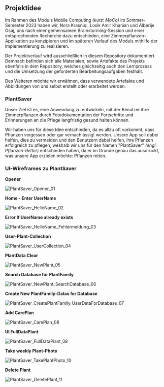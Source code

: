 ## Projektidee

Im Rahmen des Moduls Mobile Computing _(kurz: MoCo)_ im Sommer-Semester 2023 haben wir, Nora Krasniqi, Losik Amir Khanian und Alberije Osaj, uns nach einer gemeinsamen Brainstorming-Session und einer entsprechenden Recherche dazu entschieden, eine Zimmerpflanzen-Applikation zu konzipieren und im späteren Verlauf des Moduls mithilfe der Implementierung zu realisieren. 

Der Projektverlauf wird ausschließlich in diesem Repository dokumentiert. Demnach befinden sich alle Materialen, sowie Artefakte des Projekts ebenfalls in dem Repository, welches gleichzeitig auch den Lernprozess und die Umsetzung der geforderten Bearbeitungsaufgaben festhält.

Des Weiteren möchte wir erwähnen, dass verwendete Artefakte und Abbildungen von uns selbst erstellt oder erarbeitet werden. 

### PlantSaver

Unser Ziel ist es, eine Anwendung zu entwickeln, mit der Benutzer ihre Zimmerpflanzen durch Fotodokumentation der Fortschritte und Erinnerungen an die Pflege langfristig gesund halten können. 

Wir haben uns für diese Idee entschieden, da es allzu oft vorkommt, dass Pflanzen vergessen oder gar vernachlässigt werden. Unsere App soll dabei helfen, dies zu vermeiden und den Benutzern dabei helfen, ihre Pflanzen erfolgreich zu pflegen, weshalb wir uns für den Namen "PlantSaver" _(engl. Pflanzen-Retter)_ entschieden haben, da er im Grunde genau das ausdrückt, was unsere App erzielen möchte: Pflanzen retten. 

### UI-Wireframes zu PlantSaver

**Opener**

![PlantSaver_Opener_01](https://github.com/alberije/Krasniqi_Osaj_AmirKhanian_MoCo_SoSe23/assets/92301157/4cbba11b-ba09-48f8-b520-a9d2cf90bf9e)

**Home - Enter UserName**

![PlantSaver_HelloName_02](https://github.com/alberije/Krasniqi_Osaj_AmirKhanian_MoCo_SoSe23/assets/92301157/9901fd1f-648d-4164-8763-0b9003a22c1e)

**Error If UserName already exists**

![PlantSaver_HelloName_Fehlermeldung_03](https://github.com/alberije/Krasniqi_Osaj_AmirKhanian_MoCo_SoSe23/assets/92301157/b98023ae-7218-425b-8c6d-a68dc01a44de)

**User-Plant-Collection**

![PlantSaver_UserCollection_04](https://github.com/alberije/Krasniqi_Osaj_AmirKhanian_MoCo_SoSe23/assets/92301157/81e7b34d-33b7-4934-be18-6b6aecd9af95)

**PlantData Clear**

![PlantSaver_NewPlant_05](https://github.com/alberije/Krasniqi_Osaj_AmirKhanian_MoCo_SoSe23/assets/92301157/95865111-116a-4d18-a835-60e4a32e4320)

**Search Database for PlantFamily**

![PlantSaver_NewPlant_SearchDatabase_06](https://github.com/alberije/Krasniqi_Osaj_AmirKhanian_MoCo_SoSe23/assets/92301157/4c11fa9c-08ae-4e86-8648-899d13099912)

**Create New PlantFamily-Datas for Database**

![PlantSaver_CreatePlantFamily_UserDataForDatabase_07](https://github.com/alberije/Krasniqi_Osaj_AmirKhanian_MoCo_SoSe23/assets/92301157/0a331ed5-a0c3-4518-9ad0-1e0096cb4395)

**Add CarePlan**

![PlantSaver_CarePlan_08](https://github.com/alberije/Krasniqi_Osaj_AmirKhanian_MoCo_SoSe23/assets/92301157/54df6479-305d-448a-8dcb-05603a990a5f)

**UI FullDataPlant**

![PlantSaver_FullDataPlant_09](https://github.com/alberije/Krasniqi_Osaj_AmirKhanian_MoCo_SoSe23/assets/92301157/71ef912a-13e9-4bee-aa04-cd0e5b904d63)

**Take weekly Plant-Photo**

![PlantSaver_TakePlantPhoto_10](https://github.com/alberije/Krasniqi_Osaj_AmirKhanian_MoCo_SoSe23/assets/92301157/f0c49458-eae4-4eed-b216-fa2b66da9601)

**Delete Plant**

![PlantSaver_DeletePlant_11](https://github.com/alberije/Krasniqi_Osaj_AmirKhanian_MoCo_SoSe23/assets/92301157/ebc0c691-1ed1-470e-b41c-c844ae43bcd4)





